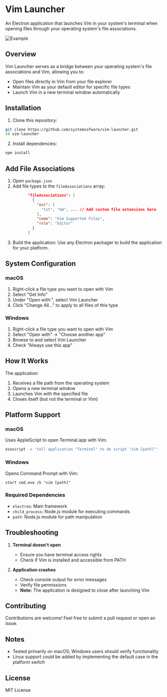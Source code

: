 # Vim Launcher

An Electron application that launches Vim in your system's terminal when opening files through your operating system's file associations.

![Example](https://media.discordapp.net/attachments/743201191936262234/1298444084851114044/vimlex.png?ex=671995c9&is=67184449&hm=cd17bc879c0327342921701cd8cb78e7e281ea7ea7b466c842a2465fc1b34464&=&format=webp&quality=lossless&width=500&height=300)

## Overview

Vim Launcher serves as a bridge between your operating system's file associations and Vim, allowing you to:
- Open files directly in Vim from your file explorer
- Maintain Vim as your default editor for specific file types
- Launch Vim in a new terminal window automatically

## Installation

1. Clone this repository:
```bash
git clone https://github.com/systemsofware/vim-launcher.git
cd vim-launcher
```

2. Install dependencies:
```bash
npm install
```

## Add File Associations
1. Open `package.json`
2. Add file types to the `fileAssociations` array:
```json
          "fileAssociations": [
            {
              "ext": [
                "txt", "md", ... // Add custom file extensions here
              ],
              "name": "Vim Supported Files",
              "role": "Editor"
            }
          ]
```

3. Build the application:
Use any Electron packager to build the application for your platform.

## System Configuration

### macOS

1. Right-click a file type you want to open with Vim
2. Select "Get Info"
3. Under "Open with:", select Vim Launcher
4. Click "Change All..." to apply to all files of this type

### Windows

1. Right-click a file type you want to open with Vim
2. Select "Open with" → "Choose another app"
3. Browse to and select Vim Launcher
4. Check "Always use this app"

## How It Works

The application:
1. Receives a file path from the operating system
2. Opens a new terminal window
3. Launches Vim with the specified file
4. Closes itself (but not the terminal or Vim)

## Platform Support

### macOS
Uses AppleScript to open Terminal.app with Vim:
```bash
osascript -e 'tell application "Terminal" to do script "vim [path]"'
```

### Windows
Opens Command Prompt with Vim:
```batch
start cmd.exe /k "vim [path]"
```

### Required Dependencies
- `electron`: Main framework
- `child_process`: Node.js module for executing commands
- `path`: Node.js module for path manipulation

## Troubleshooting

1. **Terminal doesn't open**
   - Ensure you have terminal access rights
   - Check if Vim is installed and accessible from PATH

2. **Application crashes**
   - Check console output for error messages
   - Verify file permissions
   - **Note:** The application is designed to close after launching Vim

## Contributing
Contributions are welcome! Feel free to submit a pull request or open an issue.

## Notes
- Tested primarily on macOS; Windows users should verify functionality
- Linux support could be added by implementing the default case in the platform switch


## License

MIT License